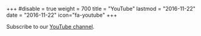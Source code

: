 +++
#disable = true
weight = 700
title = "YouTube"
lastmod = "2016-11-22"
date = "2016-11-22"
icon="fa-youtube"
+++

Subscribe to our [YouTube channel](//www.youtube.com/channel/UCAg9ZUc9v3YedOuyAd-nDZQ).